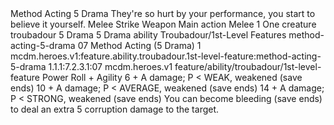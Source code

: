 <ability>
  <name>Method Acting</name>
  <cost>5 Drama</cost>
  <flavor>They&apos;re so hurt by your performance, you start to believe it yourself.</flavor>
  <keywords>
    <keyword>Melee</keyword>
    <keyword>Strike</keyword>
    <keyword>Weapon</keyword>
  </keywords>
  <type>Main action</type>
  <distance>Melee 1</distance>
  <target>One creature</target>
  <metadata>
    <class>troubadour</class>
    <cost>5 Drama</cost>
    <cost_amount>5</cost_amount>
    <cost_resource>Drama</cost_resource>
    <feature_type>ability</feature_type>
    <file_dpath>Troubadour/1st-Level Features</file_dpath>
    <item_id>method-acting-5-drama</item_id>
    <item_index>07</item_index>
    <item_name>Method Acting (5 Drama)</item_name>
    <level>1</level>
    <scc>mcdm.heroes.v1:feature.ability.troubadour.1st-level-feature:method-acting-5-drama</scc>
    <scdc>1.1.1:7.2.3.1:07</scdc>
    <source>mcdm.heroes.v1</source>
    <type>feature/ability/troubadour/1st-level-feature</type>
  </metadata>
  <effects>
    <effect type="roll">
      <roll>Power Roll + Agility</roll>
      <t1>6 + A damage; P &lt; WEAK, weakened (save ends)</t1>
      <t2>10 + A damage; P &lt; AVERAGE, weakened (save ends)</t2>
      <t3>14 + A damage; P &lt; STRONG, weakened (save ends)</t3>
    </effect>
    <effect type="mundane">You can become bleeding (save ends) to deal an extra 5 corruption damage to the target.</effect>
  </effects>
</ability>
